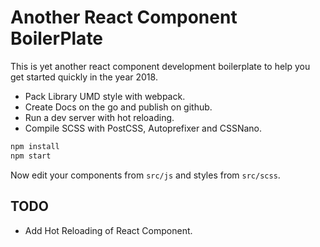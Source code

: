 <!---
 Copyright (c) 2018 Swashata Ghosh <swashata@wpquark.com>

 This software is released under the MIT License.
 https://opensource.org/licenses/MIT
-->

# Another React Component BoilerPlate

This is yet another react component development boilerplate to help you get
started quickly in the year 2018.

* Pack Library UMD style with webpack.
* Create Docs on the go and publish on github.
* Run a dev server with hot reloading.
* Compile SCSS with PostCSS, Autoprefixer and CSSNano.

```bash
npm install
npm start
```

Now edit your components from `src/js` and styles from `src/scss`.

## TODO

- Add Hot Reloading of React Component.
